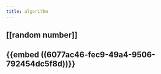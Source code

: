 ```yaml
---
title: algorithm
---
```


## [[random number]]
## {{embed ((6077ac46-fec9-49a4-9506-792454dc5f8d))}}
##
##
